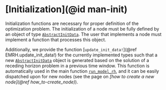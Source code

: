 # [Initialization](@id man-init)

Initialization functions are necessary for proper definition of the optimization problem.
The initialization of a node must be fully defined by an object of type [`AbstractInitData`](@ref).
The user that implements a node must implement a function that processes this object.

Additionally, we provide the function [`update_init_data!`](@ref EMRH.update_init_data!) for the currently implemented types such that a new [`AbstractInitData`](@ref) object is generated based on the solution of a receding horizon problem in a previous time window.
This function is automatically used in the main function [`run_model_rh`](@ref), and it can be easily dispatched upon for new nodes (see the page on *[how to create a new node](@ref how_to-create_node)*).
